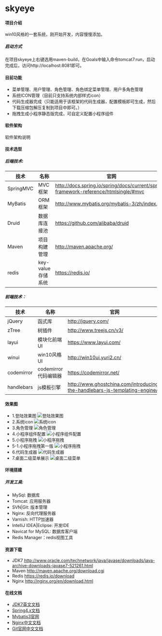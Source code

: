 # skyeye

#### 项目介绍
win10风格的一套系统，刚开始开发，内容慢慢添加。</br>
##### 启动方式
在项目skyeye上右键选用maven-build，在Goals中输入命令tomcat7:run，启动完成后，访问http://localhost:8081即可。
#### 目前功能

- 菜单管理、用户管理、角色管理、角色绑定菜单管理、用户多角色管理
- 系统ICON管理（目前只支持系统内部样式icon）
- 代码生成器完成（只能适用于该框架的代码生成器，配置模板即可生成，然后下载压缩包解压复制到项目中即可。）
- 拖拽生成小程序静态版完成，可自定义配置小程序组件

#### 软件架构
软件架构说明

#### 技术选型
##### 后端技术:
技术|名称|官网
---|---|---
SpringMVC|MVC框架|http://docs.spring.io/spring/docs/current/spring-framework-reference/htmlsingle/#mvc
MyBatis|ORM框架|http://www.mybatis.org/mybatis-3/zh/index.html
Druid|数据库连接池|https://github.com/alibaba/druid
Maven|项目构建管理|http://maven.apache.org/
redis|key-value存储系统|https://redis.io/

##### 前端技术：
技术|名称|官网
---|---|---
jQuery|函式库|http://jquery.com/
zTree|树插件|http://www.treejs.cn/v3/
layui|模块化前端UI|https://www.layui.com/
winui|win10风格UI|http://win10ui.yuri2.cn/
codemirror|codemirror代码编辑器|https://codemirror.net/
handlebars|js模板引擎|http://www.ghostchina.com/introducing-the-handlebars-js-templating-engine/

#### 效果图
- 1.登陆效果图
![登陆效果图](https://images.gitee.com/uploads/images/2018/1008/100922_8c9afcf1_1541735.png "微信截图_20181008100902.png")
- 2.系统icon
![系统icon](https://images.gitee.com/uploads/images/2018/1018/085200_c2e72494_1541735.png "微信截图_20181018085136.png")
- 3.角色管理
![角色管理](https://images.gitee.com/uploads/images/2018/1018/085328_123d813e_1541735.png "微信截图_20181018085305.png")
- 4.小程序组件配置
![小程序组件配置](https://images.gitee.com/uploads/images/2018/1107/104615_286c0cf4_1541735.png "1.png")
- 5.小程序拖拽
![小程序拖拽](https://images.gitee.com/uploads/images/2018/1107/104734_d9304e60_1541735.png "2.png")
- 5-1.小程序拖拽第一版
![小程序拖拽](https://images.gitee.com/uploads/images/2018/1112/125615_8f51a2a6_1541735.gif "soogif1.gif")
- 6.代码生成器
![代码生成器](https://images.gitee.com/uploads/images/2018/1107/104903_f244dfde_1541735.png "3.png")
- 7.桌面二级菜单展示
![桌面二级菜单](https://images.gitee.com/uploads/images/2018/1107/104946_0b1ee5d2_1541735.png "4.png")

#### 环境搭建
##### 开发工具:

- MySql: 数据库</br>
- Tomcat: 应用服务器</br>
- SVN|Git: 版本管理</br>
- Nginx: 反向代理服务器</br>
- Varnish: HTTP加速器</br>
- IntelliJ IDEA|Eclipse: 开发IDE</br>
- Navicat for MySQL: 数据库客户端</br>
- Redis Manager：redis视图工具</br>

#### 资源下载

- JDK7 http://www.oracle.com/technetwork/java/javase/downloads/java-archive-downloads-javase7-521261.html</br>
- Maven http://maven.apache.org/download.cgi</br>
- Redis https://redis.io/download</br>
- Nginx http://nginx.org/en/download.html</br>

#### 在线文档

- [JDK7英文文档](http://tool.oschina.net/apidocs/apidoc?api=jdk_7u4)</br>
- [Spring4.x文档](http://spring.oschina.mopaas.com/)</br>
- [Mybatis3官网](http://www.mybatis.org/mybatis-3/zh/index.html)</br>
- [Nginx中文文档](http://tool.oschina.net/apidocs/apidoc?api=nginx-zh)</br>
- [Git官网中文文档](https://git-scm.com/book/zh/v2)</br>